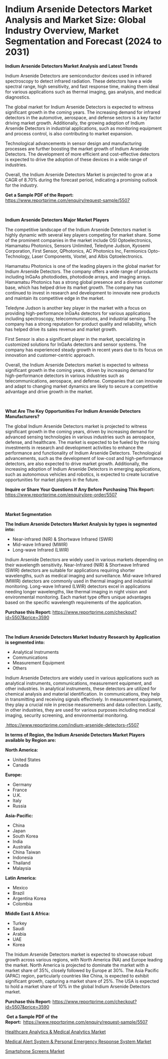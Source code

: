 <p><h1>Indium Arsenide Detectors Market Analysis and Market Size: Global Industry Overview, Market Segmentation and Forecast (2024 to 2031)</h1></p><p><strong>Indium Arsenide Detectors Market Analysis and Latest Trends</strong></p>
<p><p>Indium Arsenide Detectors are semiconductor devices used in infrared spectroscopy to detect infrared radiation. These detectors have a wide spectral range, high sensitivity, and fast response time, making them ideal for various applications such as thermal imaging, gas analysis, and medical diagnostics.</p><p>The global market for Indium Arsenide Detectors is expected to witness significant growth in the coming years. The increasing demand for infrared detectors in the automotive, aerospace, and defense sectors is a key factor driving market growth. Additionally, the growing adoption of Indium Arsenide Detectors in industrial applications, such as monitoring equipment and process control, is also contributing to market expansion.</p><p>Technological advancements in sensor design and manufacturing processes are further boosting the market growth of Indium Arsenide Detectors. The development of more efficient and cost-effective detectors is expected to drive the adoption of these devices in a wide range of industries.</p><p>Overall, the Indium Arsenide Detectors Market is projected to grow at a CAGR of 8.70% during the forecast period, indicating a promising outlook for the industry.</p></p>
<p><strong>Get a Sample PDF of the Report:&nbsp;</strong> <a href="https://www.reportprime.com/enquiry/request-sample/5507">https://www.reportprime.com/enquiry/request-sample/5507</a></p>
<p>&nbsp;</p>
<p><strong>Indium Arsenide Detectors Major Market Players</strong></p>
<p><p>The competitive landscape of the Indium Arsenide Detectors market is highly dynamic with several key players competing for market share. Some of the prominent companies in the market include OSI Optoelectronics, Hamamatsu Photonics, Sensors Unlimited, Teledyne Judson, Kyosemi Corporation, First Sensor, QPhotonics, AC Photonics Inc, Fermionics Opto-Technology, Laser Components, Voxtel, and Albis Optoelectronics.</p><p>Hamamatsu Photonics is one of the leading players in the global market for Indium Arsenide Detectors. The company offers a wide range of products including InGaAs photodiodes, photodiode arrays, and imaging arrays. Hamamatsu Photonics has a strong global presence and a diverse customer base, which has helped drive its market growth. The company has continued to invest in research and development to innovate new products and maintain its competitive edge in the market.</p><p>Teledyne Judson is another key player in the market with a focus on providing high-performance InGaAs detectors for various applications including spectroscopy, telecommunications, and industrial sensing. The company has a strong reputation for product quality and reliability, which has helped drive its sales revenue and market growth.</p><p>First Sensor is also a significant player in the market, specializing in customized solutions for InGaAs detectors and sensor systems. The company has experienced steady growth in recent years due to its focus on innovation and customer-centric approach.</p><p>Overall, the Indium Arsenide Detectors market is expected to witness significant growth in the coming years, driven by increasing demand for high-performance detectors in various industries such as telecommunications, aerospace, and defense. Companies that can innovate and adapt to changing market dynamics are likely to secure a competitive advantage and drive growth in the market.</p></p>
<p>&nbsp;</p>
<p><strong>What Are The Key Opportunities For Indium Arsenide Detectors Manufacturers?</strong></p>
<p><p>The global Indium Arsenide Detectors market is projected to witness significant growth in the coming years, driven by increasing demand for advanced sensing technologies in various industries such as aerospace, defense, and healthcare. The market is expected to be fueled by the rising investments in research and development activities to enhance the performance and functionality of Indium Arsenide Detectors. Technological advancements, such as the development of low-cost and high-performance detectors, are also expected to drive market growth. Additionally, the increasing adoption of Indium Arsenide Detectors in emerging applications, such as autonomous vehicles and robotics, is expected to create lucrative opportunities for market players in the future.</p></p>
<p><strong>Inquire or Share Your Questions If Any Before Purchasing This Report:</strong> <a href="https://www.reportprime.com/enquiry/pre-order/5507">https://www.reportprime.com/enquiry/pre-order/5507</a></p>
<p>&nbsp;</p>
<p><strong>Market Segmentation</strong></p>
<p><strong>The Indium Arsenide Detectors Market Analysis by types is segmented into:</strong></p>
<p><ul><li>Near-infrared (NIR) & Shortwave Infrared (SWIR)</li><li>Mid-wave Infrared (MWIR)</li><li>Long-wave Infrared (LWIR)</li></ul></p>
<p><p>Indium Arsenide Detectors are widely used in various markets depending on their wavelength sensitivity. Near-Infrared (NIR) & Shortwave Infrared (SWIR) detectors are suitable for applications requiring shorter wavelengths, such as medical imaging and surveillance. Mid-wave Infrared (MWIR) detectors are commonly used in thermal imaging and industrial monitoring. Long-wave Infrared (LWIR) detectors excel in applications needing longer wavelengths, like thermal imaging in night vision and environmental monitoring. Each market type offers unique advantages based on the specific wavelength requirements of the application.</p></p>
<p><strong>Purchase this Report:&nbsp;</strong><a href="https://www.reportprime.com/checkout?id=5507&price=3590">https://www.reportprime.com/checkout?id=5507&price=3590</a></p>
<p>&nbsp;</p>
<p><strong>The Indium Arsenide Detectors Market Industry Research by Application is segmented into:</strong></p>
<p><ul><li>Analytical Instruments</li><li>Communications</li><li>Measurement Equipment</li><li>Others</li></ul></p>
<p><p>Indium Arsenide Detectors are widely used in various applications such as analytical instruments, communications, measurement equipment, and other industries. In analytical instruments, these detectors are utilized for chemical analysis and material identification. In communications, they help in transmitting and receiving signals effectively. In measurement equipment, they play a crucial role in precise measurements and data collection. Lastly, in other industries, they are used for various purposes including medical imaging, security screening, and environmental monitoring.</p></p>
<p><a href="https://www.reportprime.com/indium-arsenide-detectors-r5507">&nbsp;https://www.reportprime.com/indium-arsenide-detectors-r5507</a></p>
<p><strong>In terms of Region, the Indium Arsenide Detectors Market Players available by Region are:</strong></p>
<p>
    <p> <strong> North America: </strong>
        <ul>
            <li>United States</li>
            <li>Canada</li>
        </ul>
        </p> 
    <p> <strong> Europe: </strong>
        <ul>
            <li>Germany</li>
            <li>France</li>
            <li>U.K.</li>
            <li>Italy</li>
            <li>Russia</li>
        </ul>
        </p> 
    <p> <strong> Asia-Pacific: </strong>
        <ul>
            <li>China</li>
            <li>Japan</li>
            <li>South Korea</li>
            <li>India</li>
            <li>Australia</li>
            <li>China Taiwan</li>
            <li>Indonesia</li>
            <li>Thailand</li>
            <li>Malaysia</li>
        </ul>
        </p> 
    <p> <strong> Latin America: </strong>
        <ul>
            <li>Mexico</li>
            <li>Brazil</li>
            <li>Argentina Korea</li>
            <li>Colombia</li>
        </ul>
        </p> 
    <p> <strong> Middle East & Africa: </strong>
        <ul>
            <li>Turkey</li>
            <li>Saudi</li>
            <li>Arabia</li>
            <li>UAE</li>
            <li>Korea</li>
        </ul>
    </p>
    </p>
<p><p>The Inidum Arsenide Detectors market is expected to showcase robust growth across various regions, with North America (NA) and Europe leading the market. North America is projected to dominate the market with a market share of 35%, closely followed by Europe at 30%. The Asia Pacific (APAC) region, particularly countries like China, is expected to exhibit significant growth, capturing a market share of 25%. The USA is expected to hold a market share of 10% in the global Indium Arsenide Detectors market.</p></p>
<p><strong>Purchase this Report: </strong><a href="https://www.reportprime.com/checkout?id=5507&price=3590">https://www.reportprime.com/checkout?id=5507&price=3590</a></p>
<p>&nbsp;<strong>Get a Sample PDF of the Report:&nbsp;&nbsp;</strong><a href="https://www.reportprime.com/enquiry/request-sample/5507">https://www.reportprime.com/enquiry/request-sample/5507</a></p>
<p><strong></strong></p>
<p><p><a href="https://issuu.com/reportprime-2/docs/healthcare-analytics-medical-analytics-market-size">Healthcare Analytics & Medical Analytics Market</a></p><p><a href="https://issuu.com/reportprime-2/docs/medical-alert-system-personal-emergency-response-s">Medical Alert System & Personal Emergency Response System Market</a></p><p><a href="https://github.com/niyotibauri9/Market-Research-Report-List-1/blob/main/smartphone-screens-market.md">Smartphone Screens Market</a></p></p>